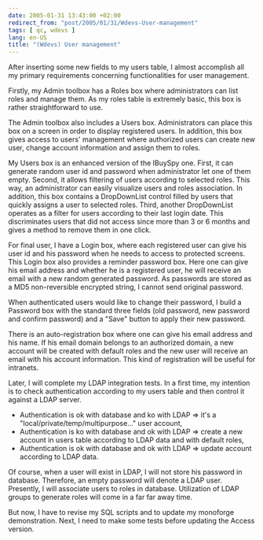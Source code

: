 ```yaml
---
date: 2005-01-31 13:43:00 +02:00
redirect_from: "post/2005/01/31/Wdevs-User-management"
tags: [ qc, wdevs ]
lang: en-US
title: "(Wdevs) User management"
---
```


After inserting some new fields to my users table, I almost accomplish all
my primary requirements concerning functionalities for user management.

Firstly, my Admin toolbox has a Roles box where administrators can list
roles and manage them. As my roles table is extremely basic, this box is rather
straightforward to use.

The Admin toolbox also includes a Users box. Administrators can place this
box on a screen in order to display registered users. In addition, this box
gives access to users' management where authorized users can create new user,
change account information and assign them to roles.

My Users box is an enhanced version of the IBuySpy one. First, it can
generate random user id and password when administrator let one of them empty.
Second, it allows filtering of users according to selected roles. This way, an
administrator can easily visualize users and roles association. In addition,
this box contains a DropDownList control filled by users that quickly assigns a
user to selected roles. Third, another DropDownList operates as a filter for
users according to their last login date. This discriminates users that did not
access since more than 3 or 6 months and gives a method to remove them in one
click.

For final user, I have a Login box, where each registered user can give his
user id and his password when he needs to access to protected screens. This
Login box also provides a reminder password box. Here one can give his email
address and whether he is a registered user, he will receive an email with a
new random generated password. As passwords are stored as a MD5 non-reversible
encrypted string, I cannot send original password.

When authenticated users would like to change their password, I build a
Password box with the standard three fields (old password, new password and
confirm password) and a "Save" button to apply their new password.

There is an auto-registration box where one can give his email address and
his name. If his email domain belongs to an authorized domain, a new account
will be created with default roles and the new user will receive an email with
his account information. This kind of registration will be useful for
intranets.

Later, I will complete my LDAP integration tests. In a first time, my
intention is to check authentication according to my users table and then
control it against a LDAP server.

* Authentication is ok with database and ko with LDAP => it's a
"local/private/temp/multipurpose..." user account,
* Authentication is ko with database and ok with LDAP => create a new
account in users table according to LDAP data and with default roles,
* Authentication is ok with database and ok with LDAP => update account
according to LDAP data.

Of course, when a user will exist in LDAP, I will not store his password in
database. Therefore, an empty password will denote a LDAP user. Presently, I
will associate users to roles in database. Utilization of LDAP groups to
generate roles will come in a far far away time.

But now, I have to revise my SQL scripts and to update my monoforge
demonstration. Next, I need to make some tests before updating the Access
version.
